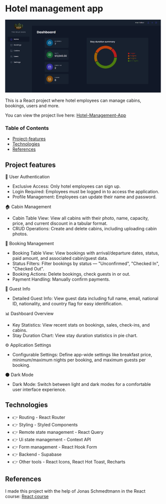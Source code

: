 # Hotel management app

![Pizza Express](public/ssdashboard.png)

This is a React project where hotel employees can manage cabins, bookings, users and more.

You can view the project live here:
[Hotel-Management-App](https://hotelmanagementapplication.netlify.app)

### Table of Contents

- [Project-features](#project-features)
- [Technologies](#technologies)
- [References](#references)

## Project features

👤 User Authentication
- Exclusive Access: Only hotel employees can sign up.
- Login Required: Employees must be logged in to access the application.
- Profile Management: Employees can update their name and password.

🏠 Cabin Management
- Cabin Table View: View all cabins with their photo, name, capacity, price, and current discount in a tabular format.
- CRUD Operations: Create and delete cabins, including uploading cabin photos.

📝 Booking Management
- Booking Table View: View bookings with arrival/departure dates, status, paid amount, and associated cabin/guest data.
- Status Filters: Filter bookings by status — "Unconfirmed", "Checked In", "Checked Out".
- Booking Actions: Delete bookings, check guests in or out.
- Payment Handling: Manually confirm payments.

👥 Guest Info
- Detailed Guest Info: View guest data including full name, email, national ID, nationality, and country flag for easy identification.

📊 Dashboard Overview
- Key Statistics: View recent stats on bookings, sales, check-ins, and cabins.
- Stay Duration Chart: View stay duration statistics in pie chart.

⚙️ Application Settings
- Configurable Settings: Define app-wide settings like breakfast price, minimum/maximum nights per booking, and maximum guests per booking.

🌑 Dark Mode
- Dark Mode: Switch between light and dark modes for a comfortable user interface experience.

## Technologies

- 👉 Routing - React Router
- 👉 Styling - Styled Components
- 👉 Remote state management - React Query
- 👉 Ui state management - Context API
- 👉 Form management - React Hook Form
- 👉 Backend - Supabase
- 👉 Other tools - React Icons, React Hot Toast, Recharts

## References

I made this project with the help of Jonas Schmedtmann in the React course: [React course](https://www.udemy.com/course/the-ultimate-react-course/)